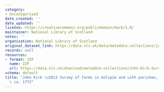 ```yaml
---
category:
- Uncategorised
date_created: ''
date_updated: ''
license: https://creativecommons.org/publicdomain/mark/1.0/
maintainer: National Library of Scotland
notes: ''
organization: National Library of Scotland
original_dataset_link: https://data.nls.uk/data/metadata-collections/john-kirk-survey-farms/
records: null
resources:
- format: ZIP
  name: ZIP
  url: https://data.nls.uk/download/metadata-collections/John-Kirk-Survey.zip
schema: default
title: "John Kirk \u2013 Survey of farms in Golspie and Loth parishes, Sutherland,\
  \ ca. 1772"
---
```

